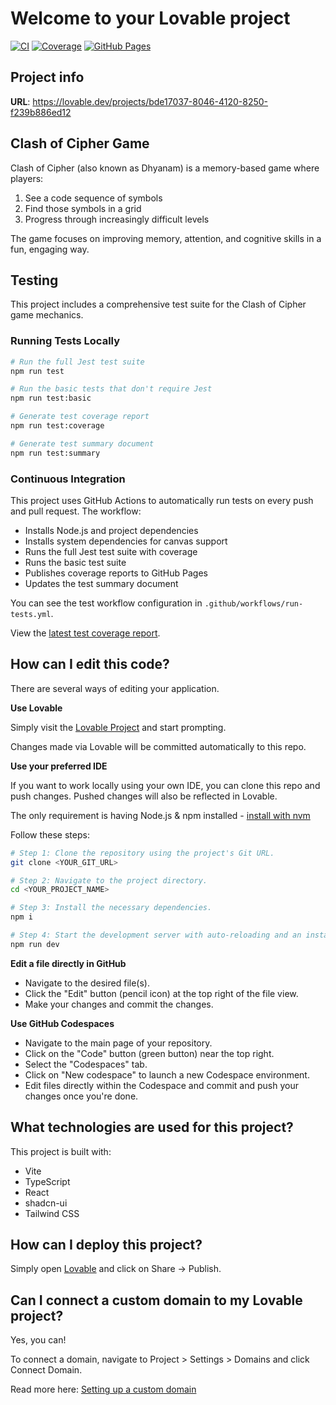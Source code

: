 # Welcome to your Lovable project

[![CI](https://github.com/shadowhacker/clash-of-cipher/actions/workflows/run-tests.yml/badge.svg)](https://github.com/shadowhacker/clash-of-cipher/actions/workflows/run-tests.yml)
[![Coverage](https://img.shields.io/badge/coverage-report-brightgreen)](https://shadowhacker.github.io/clash-of-cipher/coverage-report/)
[![GitHub Pages](https://img.shields.io/badge/GitHub%20Pages-deployed-blue)](https://shadowhacker.github.io/clash-of-cipher/)

## Project info

**URL**: https://lovable.dev/projects/bde17037-8046-4120-8250-f239b886ed12

## Clash of Cipher Game

Clash of Cipher (also known as Dhyanam) is a memory-based game where players:

1. See a code sequence of symbols
2. Find those symbols in a grid
3. Progress through increasingly difficult levels

The game focuses on improving memory, attention, and cognitive skills in a fun, engaging way.

## Testing

This project includes a comprehensive test suite for the Clash of Cipher game mechanics.

### Running Tests Locally

```sh
# Run the full Jest test suite
npm run test

# Run the basic tests that don't require Jest
npm run test:basic

# Generate test coverage report
npm run test:coverage

# Generate test summary document
npm run test:summary
```

### Continuous Integration

This project uses GitHub Actions to automatically run tests on every push and pull request. The workflow:

- Installs Node.js and project dependencies
- Installs system dependencies for canvas support
- Runs the full Jest test suite with coverage
- Runs the basic test suite
- Publishes coverage reports to GitHub Pages
- Updates the test summary document

You can see the test workflow configuration in `.github/workflows/run-tests.yml`.

View the [latest test coverage report](https://shadowhacker.github.io/clash-of-cipher/coverage-report/).

## How can I edit this code?

There are several ways of editing your application.

**Use Lovable**

Simply visit the [Lovable Project](https://lovable.dev/projects/bde17037-8046-4120-8250-f239b886ed12) and start prompting.

Changes made via Lovable will be committed automatically to this repo.

**Use your preferred IDE**

If you want to work locally using your own IDE, you can clone this repo and push changes. Pushed changes will also be reflected in Lovable.

The only requirement is having Node.js & npm installed - [install with nvm](https://github.com/nvm-sh/nvm#installing-and-updating)

Follow these steps:

```sh
# Step 1: Clone the repository using the project's Git URL.
git clone <YOUR_GIT_URL>

# Step 2: Navigate to the project directory.
cd <YOUR_PROJECT_NAME>

# Step 3: Install the necessary dependencies.
npm i

# Step 4: Start the development server with auto-reloading and an instant preview.
npm run dev
```

**Edit a file directly in GitHub**

- Navigate to the desired file(s).
- Click the "Edit" button (pencil icon) at the top right of the file view.
- Make your changes and commit the changes.

**Use GitHub Codespaces**

- Navigate to the main page of your repository.
- Click on the "Code" button (green button) near the top right.
- Select the "Codespaces" tab.
- Click on "New codespace" to launch a new Codespace environment.
- Edit files directly within the Codespace and commit and push your changes once you're done.

## What technologies are used for this project?

This project is built with:

- Vite
- TypeScript
- React
- shadcn-ui
- Tailwind CSS

## How can I deploy this project?

Simply open [Lovable](https://lovable.dev/projects/bde17037-8046-4120-8250-f239b886ed12) and click on Share -> Publish.

## Can I connect a custom domain to my Lovable project?

Yes, you can!

To connect a domain, navigate to Project > Settings > Domains and click Connect Domain.

Read more here: [Setting up a custom domain](https://docs.lovable.dev/tips-tricks/custom-domain#step-by-step-guide)
